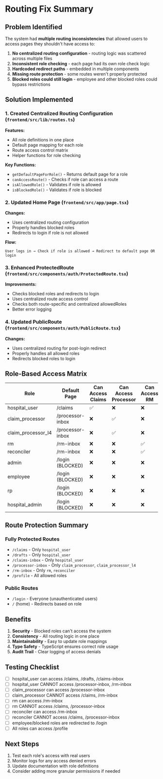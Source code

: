 # Routing Fix Summary

## Problem Identified

The system had **multiple routing inconsistencies** that allowed users to access pages they shouldn't have access to:

1. **No centralized routing configuration** - routing logic was scattered across multiple files
2. **Inconsistent role checking** - each page had its own role check logic
3. **Hardcoded redirect paths** - embedded in multiple components
4. **Missing route protection** - some routes weren't properly protected
5. **Blocked roles could still login** - employee and other blocked roles could bypass restrictions

## Solution Implemented

### 1. Created Centralized Routing Configuration (`frontend/src/lib/routes.ts`)

**Features:**
- All role definitions in one place
- Default page mapping for each role
- Route access control matrix
- Helper functions for role checking

**Key Functions:**
- `getDefaultPageForRole()` - Returns default page for a role
- `canAccessRoute()` - Checks if role can access a route
- `isAllowedRole()` - Validates if role is allowed
- `isBlockedRole()` - Validates if role is blocked

### 2. Updated Home Page (`frontend/src/app/page.tsx`)

**Changes:**
- Uses centralized routing configuration
- Properly handles blocked roles
- Redirects to login if role is not allowed

**Flow:**
```
User logs in → Check if role is allowed → Redirect to default page OR login
```

### 3. Enhanced ProtectedRoute (`frontend/src/components/auth/ProtectedRoute.tsx`)

**Improvements:**
- Checks blocked roles and redirects to login
- Uses centralized route access control
- Checks both route-specific and centralized allowedRoles
- Better error logging

### 4. Updated PublicRoute (`frontend/src/components/auth/PublicRoute.tsx`)

**Changes:**
- Uses centralized routing for post-login redirect
- Properly handles all allowed roles
- Redirects blocked roles to login

## Role-Based Access Matrix

| Role | Default Page | Can Access Claims | Can Access Processor | Can Access RM | Can Access Profile |
|------|-------------|-------------------|---------------------|---------------|-------------------|
| hospital_user | /claims | ✅ | ❌ | ❌ | ✅ |
| claim_processor | /processor-inbox | ❌ | ✅ | ❌ | ✅ |
| claim_processor_l4 | /processor-inbox | ❌ | ✅ | ❌ | ✅ |
| rm | /rm-inbox | ❌ | ❌ | ✅ | ✅ |
| reconciler | /rm-inbox | ❌ | ❌ | ✅ | ✅ |
| admin | /login (BLOCKED) | ❌ | ❌ | ❌ | ❌ |
| employee | /login (BLOCKED) | ❌ | ❌ | ❌ | ❌ |
| rp | /login (BLOCKED) | ❌ | ❌ | ❌ | ❌ |
| hospital_admin | /login (BLOCKED) | ❌ | ❌ | ❌ | ❌ |

## Route Protection Summary

### Fully Protected Routes
- `/claims` - Only `hospital_user`
- `/drafts` - Only `hospital_user`
- `/claims-inbox` - Only `hospital_user`
- `/processor-inbox` - Only `claim_processor`, `claim_processor_l4`
- `/rm-inbox` - Only `rm`, `reconciler`
- `/profile` - All allowed roles

### Public Routes
- `/login` - Everyone (unauthenticated users)
- `/` (home) - Redirects based on role

## Benefits

1. **Security** - Blocked roles can't access the system
2. **Consistency** - All routing logic in one place
3. **Maintainability** - Easy to update role mappings
4. **Type Safety** - TypeScript ensures correct role usage
5. **Audit Trail** - Clear logging of access denials

## Testing Checklist

- [ ] hospital_user can access /claims, /drafts, /claims-inbox
- [ ] hospital_user CANNOT access /processor-inbox, /rm-inbox
- [ ] claim_processor can access /processor-inbox
- [ ] claim_processor CANNOT access /claims, /rm-inbox
- [ ] rm can access /rm-inbox
- [ ] rm CANNOT access /claims, /processor-inbox
- [ ] reconciler can access /rm-inbox
- [ ] reconciler CANNOT access /claims, /processor-inbox
- [ ] employee/blocked roles are redirected to /login
- [ ] All roles can access /profile

## Next Steps

1. Test each role's access with real users
2. Monitor logs for any access denied errors
3. Update documentation with role definitions
4. Consider adding more granular permissions if needed
